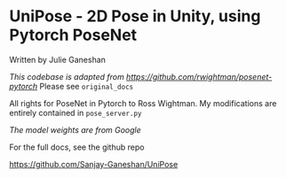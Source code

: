 # UniPose - 2D Pose in Unity, using Pytorch PoseNet
Written by Julie Ganeshan

*This codebase is adapted from https://github.com/rwightman/posenet-pytorch* Please see `original_docs`

All rights for PoseNet in Pytorch to Ross Wightman. My modifications 
are entirely contained in `pose_server.py`

*The model weights are from Google*


For the full docs, see the github repo 

https://github.com/Sanjay-Ganeshan/UniPose
